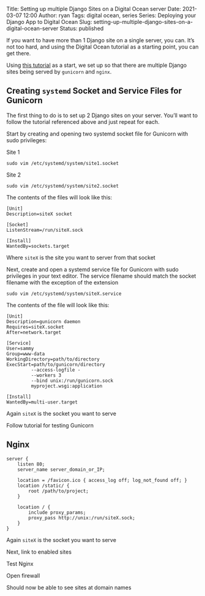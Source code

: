 Title: Setting up multiple Django Sites on a Digital Ocean server
Date: 2021-03-07 12:00
Author: ryan
Tags: digital ocean, series
Series: Deploying your Django App to Digital Ocean
Slug: setting-up-multiple-django-sites-on-a-digital-ocean-server
Status: published

If you want to have more than 1 Django site on a single server, you can. It’s not too hard, and using the Digital Ocean tutorial as a starting point, you can get there.

Using [this tutorial](https://www.digitalocean.com/community/tutorials/how-to-set-up-django-with-postgres-nginx-and-gunicorn-on-ubuntu-18-04) as a start, we set up so that there are multiple Django sites being served by `gunicorn` and `nginx`.

## Creating `systemd` Socket and Service Files for Gunicorn

The first thing to do is to set up 2 Django sites on your server. You’ll want to follow the tutorial referenced above and just repeat for each.

Start by creating and opening two systemd socket file for Gunicorn with sudo privileges:

Site 1

``` {.wp-block-code}
sudo vim /etc/systemd/system/site1.socket
```

Site 2

``` {.wp-block-code}
sudo vim /etc/systemd/system/site2.socket
```

The contents of the files will look like this:

``` {.wp-block-code}
[Unit]
Description=siteX socket

[Socket]
ListenStream=/run/siteX.sock

[Install]
WantedBy=sockets.target
```

Where `siteX` is the site you want to server from that socket

Next, create and open a systemd service file for Gunicorn with sudo privileges in your text editor. The service filename should match the socket filename with the exception of the extension

``` {.wp-block-code}
sudo vim /etc/systemd/system/siteX.service
```

The contents of the file will look like this:

``` {.wp-block-code}
[Unit]
Description=gunicorn daemon
Requires=siteX.socket
After=network.target

[Service]
User=sammy
Group=www-data
WorkingDirectory=path/to/directory
ExecStart=path/to/gunicorn/directory   
         --access-logfile -   
         --workers 3   
         --bind unix:/run/gunicorn.sock   
         myproject.wsgi:application

[Install]
WantedBy=multi-user.target
```

Again `siteX` is the socket you want to serve

Follow tutorial for testing Gunicorn

## Nginx

``` {.wp-block-code}
server {
    listen 80;
    server_name server_domain_or_IP;

    location = /favicon.ico { access_log off; log_not_found off; }
    location /static/ {
        root /path/to/project;
    }

    location / {
        include proxy_params;
        proxy_pass http://unix:/run/siteX.sock;
    }
}
```

Again `siteX` is the socket you want to serve

Next, link to enabled sites

Test Nginx

Open firewall

Should now be able to see sites at domain names
